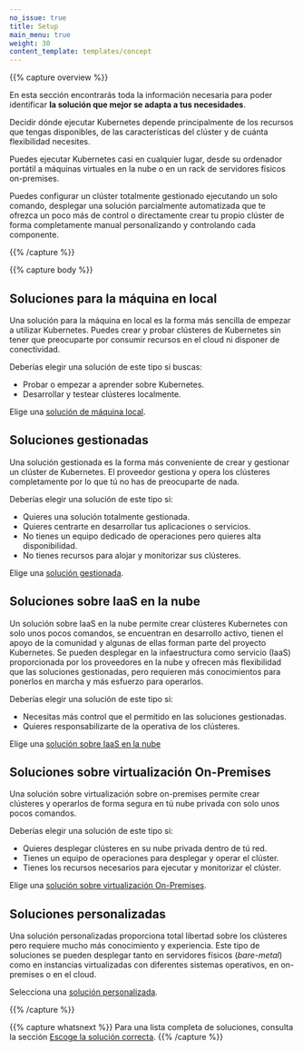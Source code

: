 ```yaml
---
no_issue: true
title: Setup
main_menu: true
weight: 30
content_template: templates/concept
---
```


{{% capture overview %}}

En esta sección encontrarás toda la información necesaria para poder identificar
**la solución que mejor se adapta a tus necesidades**.

Decidir dónde ejecutar Kubernetes depende principalmente de los recursos que
tengas disponibles, de las características del clúster y de cuánta flexibilidad
necesites.

Puedes ejecutar Kubernetes casi en cualquier lugar, desde su ordenador portátil
a máquinas virtuales en la nube o en un rack de servidores físicos on-premises.

Puedes configurar un clúster totalmente gestionado ejecutando un solo comando,
desplegar una solución parcialmente automatizada que te ofrezca un poco más de
control o directamente crear tu propio clúster de forma completamente manual
personalizando y controlando cada componente.

{{% /capture %}}

{{% capture body %}}

## Soluciones para la máquina en local

Una solución para la máquina en local es la forma más sencilla de empezar a
utilizar Kubernetes. Puedes crear y probar clústeres de Kubernetes sin tener
que preocuparte por consumir recursos en el cloud ni disponer de conectividad.

Deberías elegir una solución de este tipo si buscas:

* Probar o empezar a aprender sobre Kubernetes.
* Desarrollar y testear clústeres localmente.

Elige una [solución de máquina local](/docs/setup/pick-right-solution/#local-machine-solutions).

## Soluciones gestionadas

Una solución gestionada es la forma más conveniente de crear y gestionar un
clúster de Kubernetes. El proveedor gestiona y opera los clústeres completamente
por lo que tú no has de preocuparte de nada.

Deberías elegir una solución de este tipo si:

* Quieres una solución totalmente gestionada.
* Quieres centrarte en desarrollar tus aplicaciones o servicios.
* No tienes un equipo dedicado de operaciones pero quieres alta disponibilidad.
* No tienes recursos para alojar y monitorizar sus clústeres.

Elige una [solución gestionada](/docs/setup/pick-right-solution/#hosted-solutions).

## Soluciones sobre IaaS en la nube

Un solución sobre IaaS en la nube permite crear clústeres Kubernetes con solo
unos pocos comandos, se encuentran en desarrollo activo, tienen el apoyo de la
comunidad y algunas de ellas forman parte del proyecto Kubernetes.
Se pueden desplegar en la infaestructura como servicio (IaaS) proporcionada por
los proveedores en la nube y ofrecen más flexibilidad que las soluciones
gestionadas, pero requieren más conocimientos para ponerlos en marcha y más
esfuerzo para operarlos.

Deberías elegir una solución de este tipo si:

* Necesitas más control que el permitido en las soluciones gestionadas.
* Quieres responsabilizarte de la operativa de los clústeres.

Elige una [solución sobre IaaS en la nube](/docs/setup/pick-right-solution/#turnkey-cloud-solutions)

## Soluciones sobre virtualización On-Premises

Una solución sobre virtualización sobre on-premises permite crear clústeres y
operarlos de forma segura en tú nube privada con solo unos pocos comandos.

Deberías elegir una solución de este tipo si:

* Quieres desplegar clústeres en su nube privada dentro de tú red.
* Tienes un equipo de operaciones para desplegar y operar el clúster.
* Tienes los recursos necesarios para ejecutar y monitorizar el clúster.

Elige una [solución sobre virtualización On-Premises](/docs/setup/pick-right-solution/#on-premises-turnkey-cloud-solutions).

## Soluciones personalizadas

Una solución personalizadas proporciona total libertad sobre los clústeres
pero requiere mucho más conocimiento y experiencia. Este tipo de soluciones se
pueden desplegar tanto en servidores físicos (_bare-metal_) como en instancias
virtualizadas con diferentes sistemas operativos, en on-premises o en el cloud.

Selecciona una [solución personalizada](/docs/setup/pick-right-solution/#custom-solutions).

{{% /capture %}}

{{% capture whatsnext %}}
Para una lista completa de soluciones, consulta la sección
[Escoge la solución correcta](/docs/setup/).
{{% /capture %}}